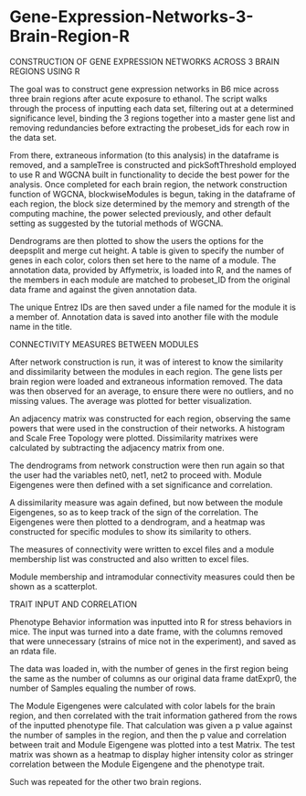 # Gene-Expression-Networks-3-Brain-Region-R

CONSTRUCTION OF GENE EXPRESSION NETWORKS ACROSS 3 BRAIN REGIONS USING R

The goal was to construct gene expression networks in B6 mice across three brain regions after acute exposure to ethanol. The script walks through the process of inputting each data set, filtering out at a determined significance level, binding the 3 regions together into a master gene list and removing redundancies before extracting the probeset_ids for each row in the data set.

From there, extraneous information (to this analysis) in the dataframe is removed, and a sampleTree is constructed and pickSoftThreshold employed to use R and WGCNA built in functionality to decide the best power for the analysis. Once completed for each brain region, the network construction function of WGCNA, blockwiseModules is begun, taking in the dataframe of each region, the block size determined by the memory and strength of the computing machine, the power selected previously, and other default setting as suggested by the tutorial methods of WGCNA.

Dendrograms are then plotted to show the users the options for the deepsplit and merge cut height. A table is given to specify the number of genes in each color, colors then set here to the name of a module. The annotation data, provided by Affymetrix, is loaded into R, and the names of the members in each module are matched to probeset_ID from the original data frame and against the given annotation data.

The unique Entrez IDs are then saved under a file named for the module it is a member of. Annotation data is saved into another file with the module name in the title.

CONNECTIVITY MEASURES BETWEEN MODULES

After network construction is run, it was of interest to know the similarity and dissimilarity between the modules in each region. The gene lists per brain region were loaded and extraneous information removed. The data was then observed for an average, to ensure there were no outliers, and no missing values. The average was plotted for better visualization. 

An adjacency matrix was constructed for each region, observing the same powers that were used in the construction of their networks. A histogram and Scale Free Topology were plotted. Dissimilarity matrixes were calculated by subtracting the adjacency matrix from one. 

The dendrograms from network construction were then run again so that the user had the variables net0, net1, net2 to proceed with. Module Eigengenes were then defined with a set significance and correlation. 

A dissimilarity measure was again defined, but now between the module Eigengenes, so as to keep track of the sign of the correlation. The Eigengenes were then plotted to a dendrogram, and a heatmap was constructed for specific modules to show its similarity to others. 

The measures of connectivity were written to excel files and a module membership list was constructed and also written to excel files. 

Module membership and intramodular connectivity measures could then be shown as a scatterplot. 

TRAIT INPUT AND CORRELATION

Phenotype Behavior information was inputted into R for stress behaviors in mice. The input was turned into a date frame, with the columns removed that were unnecessary (strains of mice not in the experiment), and saved as an rdata file.

The data was loaded in, with the number of genes in the first region being the same as the number of columns as our original data frame datExpr0, the number of Samples equaling the number of rows. 

The Module Eigengenes were calculated with color labels for the brain region, and then correlated with the trait information gathered from the rows of the inputted phenotype file. That calculation was given a p value against the number of samples in the region, and then the p value and correlation between trait and Module Eigengene was plotted into a test Matrix. The test matrix was shown as a heatmap to display higher intensity color as stringer correlation between the Module Eigengene and the phenotype trait. 

Such was repeated for the other two brain regions.



